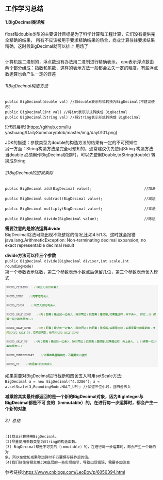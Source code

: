 ## 工作学习总结
#### 1.BigDecimal类详解
<p>float和double类型的主要设计目标是为了科学计算和工程计算，它们没有提供完全精确的结果，
所有不应该被用于要求精确结果的场合，商业计算往往要求结果精确，这时候BigDecimal就可以排上
用场了</p>
<br>计算机是二进制的，浮点数没有办法用二进制进行精确表示。
cpu表示浮点数由两个部分组成：指数和尾数，这样的表示方法一般都会丢失一定的精度，有些浮点数运算也会产生一定的误差</br>

###### 1)BigDecimal构造方法</br>
```
public BigDecimal(double val) //将double表示形式转换为BigDecimal(不建议使用)
public BigDecimal(int val) //将int表示形式转换成 BigDecimal
public BigDecimal(String val) //将String表示形式转换成 BigDecimal
```

![代码展示](https://github.com/liu yashuang/DailySummary/blob/master/img/day0101.png)

JDK的描述：参数类型为double的构造方法的结果有一定的不可预知性</br>
另一方面：String构造方法是完全可预知的，通常建议优先使用String 构造方法</br>
当double 必须用作BigDecimal的源时，可以先使用Double,toString(double) 转换成String</br>

###### 2)BigDecimal的加减乘除
  ```
  public BigDecimal add(BigDecimal value);                        //加法

  public BigDecimal subtract(BigDecimal value);                   //减法

  public BigDecimal multiply(BigDecimal value);                   //乘法

  public BigDecimal divide(BigDecimal value);                     //除法
  ```

**需要注意的是除法运算divide**</br>
BigDecimal除法可能出现不能整除的情况,比如4.5/1.3，这时就会报错
java.lang.ArithmeticException: Non-terminating decimal expansion; no exact representable decimal result

**divide方法可以传三个参数**</br>
`public BigDecimal divide(BigDecimal divisor,int scale,int roundingMode)`
<br>第一个参数表示除数，第二个参数表示小数点后保留几位，第三个参数表示舍入模式</br>

![第三个参数详情](https://github.com/liuyashuang/DailySummary/blob/master/img/day0102.png)

如果需要对BigDecimal进行截断和四舍五入可用setScale方法:</br>
`BigDecimal a = new BigDecimal("4.3286");`
`a = a.setScale(3,RoundingMode.HALT_UP); //保留三位小时，且四舍五入`

**减乘除其实最终都返回的是一个新的BigDecimal对象，因为BigInteger与BigDecimal都是不可
变的（immutable）的，在进行每一步运算时，都会产生一个新的对象**

###### 3）总结
    (1)商业计算使用BigDecimal。
    (2)尽量使用参数类型为String的构造函数。
    (3) BigDecimal都是不可变的（immutable）的，在进行每一步运算时，都会产生一个新的对
    象，所以在做加减乘除运算时千万要保存操作后的值。
    (4)我们往往容易忽略JDK底层的一些实现细节，导致出现错误，需要多加注意

参考链接:<https://www.cnblogs.com/LeoBoy/p/6056394.html>

